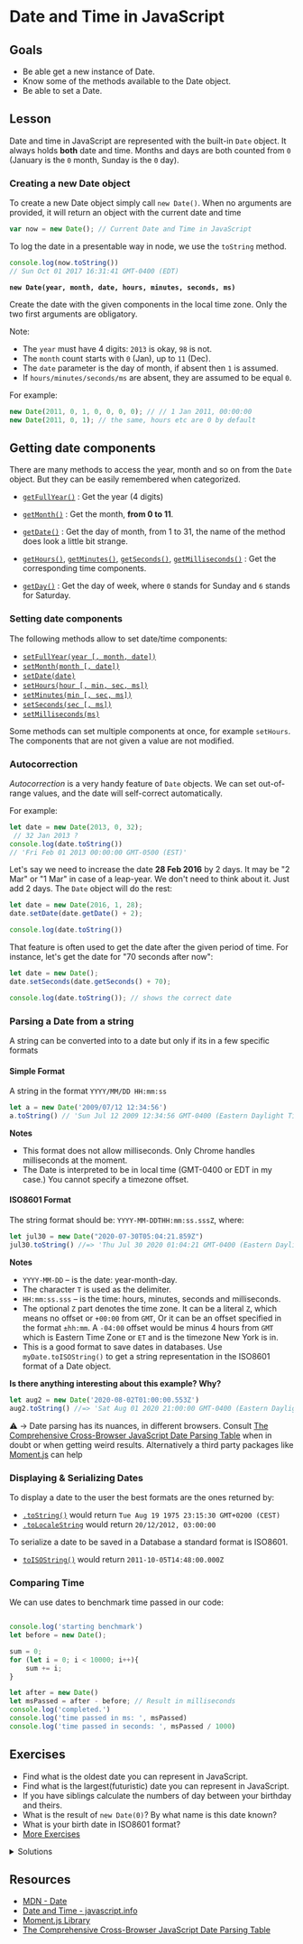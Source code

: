# Date and Time in JavaScript

## Goals
* Be able get a new instance of Date. 
* Know some of the methods available to the Date object. 
* Be able to set a Date. 


## Lesson

Date and time in JavaScript are represented with the built-in `Date` object. It always holds **both** date and time. Months and days are both counted from `0` (January is the `0` month, Sunday is the `0` day).

### Creating a new Date object

To create a new Date object simply call `new Date()`. When no arguments are provided, it will return an object with the current date and time

```js
var now = new Date(); // Current Date and Time in JavaScript
```

To log the date in a presentable way in node, we use the `toString` method.

```js
console.log(now.toString())
// Sun Oct 01 2017 16:31:41 GMT-0400 (EDT)
```

**`new Date(year, month, date, hours, minutes, seconds, ms)`**

Create the date with the given components in the local time zone. Only the two first arguments are obligatory.

Note:

* The `year` must have 4 digits: `2013` is okay, `98` is not.
* The `month` count starts with `0` (Jan), up to `11` (Dec).
* The `date` parameter is the day of month, if absent then `1` is assumed.
* If `hours/minutes/seconds/ms` are absent, they are assumed to be equal `0`.

For example:

```js
new Date(2011, 0, 1, 0, 0, 0, 0); // // 1 Jan 2011, 00:00:00
new Date(2011, 0, 1); // the same, hours etc are 0 by default
```

## Getting date components 

There are many methods to access the year, month and so on from the `Date` object. But they can be easily remembered when categorized.

* [`getFullYear()`](https://developer.mozilla.org/en-US/docs/Web/JavaScript/Reference/Global_Objects/Date/getFullYear)
: Get the year (4 digits)

* [`getMonth()`](https://developer.mozilla.org/en-US/docs/Web/JavaScript/Reference/Global_Objects/Date/getMonth)
: Get the month, **from 0 to 11**.

* [`getDate()`](https://developer.mozilla.org/en-US/docs/Web/JavaScript/Reference/Global_Objects/Date/getDate)
: Get the day of month, from 1 to 31, the name of the method does look a little bit strange.

* [`getHours()`](https://developer.mozilla.org/en-US/docs/Web/JavaScript/Reference/Global_Objects/Date/getHours), [`getMinutes()`](https://developer.mozilla.org/en-US/docs/Web/JavaScript/Reference/Global_Objects/Date/getMinutes), [`getSeconds()`](https://developer.mozilla.org/en-US/docs/Web/JavaScript/Reference/Global_Objects/Date/getSeconds), [`getMilliseconds()`](https://developer.mozilla.org/en-US/docs/Web/JavaScript/Reference/Global_Objects/Date/getMilliseconds)
: Get the corresponding time components.

* [`getDay()`](https://developer.mozilla.org/en-US/docs/Web/JavaScript/Reference/Global_Objects/Date/getDay)
: Get the day of week, where `0` stands for Sunday and `6` stands for Saturday.

### Setting date components

The following methods allow to set date/time components:

* [`setFullYear(year [, month, date])`](https://developer.mozilla.org/en-US/docs/Web/JavaScript/Reference/Global_Objects/Date/setFullYear)
* [`setMonth(month [, date])`](https://developer.mozilla.org/en-US/docs/Web/JavaScript/Reference/Global_Objects/Date/setMonth)
* [`setDate(date)`](https://developer.mozilla.org/en-US/docs/Web/JavaScript/Reference/Global_Objects/Date/setDate)
* [`setHours(hour [, min, sec, ms])`](https://developer.mozilla.org/en-US/docs/Web/JavaScript/Reference/Global_Objects/Date/setHours)
* [`setMinutes(min [, sec, ms])`](https://developer.mozilla.org/en-US/docs/Web/JavaScript/Reference/Global_Objects/Date/setMinutes)
* [`setSeconds(sec [, ms])`](https://developer.mozilla.org/en-US/docs/Web/JavaScript/Reference/Global_Objects/Date/setSeconds)
* [`setMilliseconds(ms)`](https://developer.mozilla.org/en-US/docs/Web/JavaScript/Reference/Global_Objects/Date/setMilliseconds)

Some methods can set multiple components at once, for example `setHours`. The components that are not given a value are not modified.

### Autocorrection

*Autocorrection* is a very handy feature of `Date` objects. We can set out-of-range values, and the date will self-correct automatically.

For example:

```js
let date = new Date(2013, 0, 32);
 // 32 Jan 2013 ?
console.log(date.toString())
// 'Fri Feb 01 2013 00:00:00 GMT-0500 (EST)'
```

Let's say we need to increase the date **28 Feb 2016** by 2 days. It may be "2 Mar" or "1 Mar" in case of a leap-year. We don't need to think about it. Just add 2 days. The `Date` object will do the rest:

```js
let date = new Date(2016, 1, 28);
date.setDate(date.getDate() + 2);

console.log(date.toString())
```

That feature is often used to get the date after the given period of time. For instance, let's get the date for "70 seconds after now":

```js
let date = new Date();
date.setSeconds(date.getSeconds() + 70);

console.log(date.toString()); // shows the correct date
```

### Parsing a Date from a string

A string can be converted into to a date but only if its in a few specific formats

#### Simple Format
A string in the format `YYYY/MM/DD HH:mm:ss`

```js
let a = new Date('2009/07/12 12:34:56')
a.toString() // 'Sun Jul 12 2009 12:34:56 GMT-0400 (Eastern Daylight Time)'
```

**Notes**
* This format does not allow milliseconds. Only Chrome handles milliseconds at the moment.
* The Date is interpreted to be in local time (GMT-0400 or EDT in my case.) You cannot specify a timezone offset.
  
#### ISO8601 Format
The string format should be: `YYYY-MM-DDTHH:mm:ss.sssZ`, where:

```js
let jul30 = new Date("2020-07-30T05:04:21.859Z")
jul30.toString() //=> 'Thu Jul 30 2020 01:04:21 GMT-0400 (Eastern Daylight Time)' 
```

**Notes**
* `YYYY-MM-DD` – is the date: year-month-day.
* The character `T` is used as the delimiter.
* `HH:mm:ss.sss` – is the time: hours, minutes, seconds and milliseconds.
* The optional `Z` part denotes the time zone. It can be a literal `Z`, which means no offset or `+00:00` from `GMT`, Or it can be an offset specified in the format `±hh:mm`. A `-04:00` offset would be minus 4 hours from `GMT` which is Eastern Time Zone or `ET` and is the timezone New York is in.
* This is a good format to save dates in databases. Use `myDate.toISOString()` to get a string representation in the ISO8601 format of a Date object.

**Is there anything interesting about this example? Why?**
```js
let aug2 = new Date('2020-08-02T01:00:00.553Z')
aug2.toString() //=> 'Sat Aug 01 2020 21:00:00 GMT-0400 (Eastern Daylight Time)'
```

⚠️ -> Date parsing has its nuances, in different browsers. Consult [The Comprehensive Cross-Browser JavaScript Date Parsing Table](http://dygraphs.com/date-formats.html) when in doubt or when getting weird results. Alternatively a third party packages like [Moment.js](https://momentjs.com/) can help

### Displaying & Serializing Dates

To display a date to the user the best formats are the ones returned by:

* [`.toString()`](https://developer.mozilla.org/en-US/docs/Web/JavaScript/Reference/Global_Objects/Date/toString) would return `Tue Aug 19 1975 23:15:30 GMT+0200 (CEST)`
* [`.toLocaleString`](https://developer.mozilla.org/en-US/docs/Web/JavaScript/Reference/Global_Objects/Date/toLocaleString) would return `20/12/2012, 03:00:00`

To serialize a date to be saved in a Database a standard format is ISO8601.

* [`toISOString()`](https://developer.mozilla.org/en-US/docs/Web/JavaScript/Reference/Global_Objects/Date/toISOString) would return `2011-10-05T14:48:00.000Z`

### Comparing Time

We can use dates to benchmark time passed in our code:

```js

console.log('starting benchmark')
let before = new Date();

sum = 0;
for (let i = 0; i < 10000; i++){
    sum += i;
}

let after = new Date()
let msPassed = after - before; // Result in milliseconds
console.log('completed.')
console.log('time passed in ms: ', msPassed)
console.log('time passed in seconds: ', msPassed / 1000)
```

## Exercises
* Find what is the oldest date you can represent in JavaScript.
* Find what is the largest(futuristic) date you can represent in JavaScript.
* If you have siblings calculate the numbers of day between your birthday and theirs.
* What is the result of `new Date(0)`? By what name is this date known?
* What is your birth date in ISO8601 format?
* [More Exercises](https://www.w3resource.com/javascript-exercises/javascript-date-exercises.php)
<details>
<summary> Solutions </summary>

Did you try it on your own already? Compared with the solutions [here](./exercises_solutions.js)
</details>

## Resources

* [MDN - Date](https://developer.mozilla.org/en-US/docs/Web/JavaScript/Reference/Global_Objects/Date)
* [Date and Time - javascript.info](https://javascript.info/date)
* [Moment.js Library](https://momentjs.com/)
* [The Comprehensive Cross-Browser JavaScript Date Parsing Table](http://dygraphs.com/date-formats.html)
